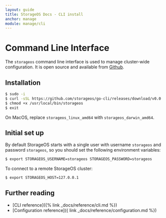 ```yaml
---
layout: guide
title: StorageOS Docs - CLI install
anchor: manage
module: manage/cli
---
```


# Command Line Interface

The `storageos` command line interface is used to manage cluster-wide
configuration. It is open source and available from [Github](https://github.com/storageos/go-cli/releases).

## Installation

```bash
$ sudo -i
$ curl -sSL https://github.com/storageos/go-cli/releases/download/v0.0.10/storageos_linux_amd64 > /usr/local/bin/storageos
$ chmod +x /usr/local/bin/storageos
$ exit
```

On MacOS, replace `storageos_linux_amd64` with `storageos_darwin_amd64`.

## Initial set up

By default StorageOS starts with a single user with username `storageos` and
password `storageos`, so you should set the following environment variables:

```bash
$ export STORAGEOS_USERNAME=storageos STORAGEOS_PASSWORD=storageos
```

To connect to a remote StorageOS cluster:

```bash
$ export STORAGEOS_HOST=127.0.0.1
```

## Further reading

* [CLI reference]({% link _docs/reference/cli.md %})
* [Configuration reference]({ link _docs/reference/configuration.md %})

